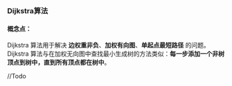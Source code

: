 ### Dijkstra算法

#### 概念点：
Dijkstra 算法用于解决 **边权重非负**、**加权有向图**、**单起点最短路径** 的问题。 
Dijkstra 算法与在加权无向图中查找最小生成树的方法类似：**每一步添加一个非树顶点到树中，直到所有顶点都在树中**。

//Todo
